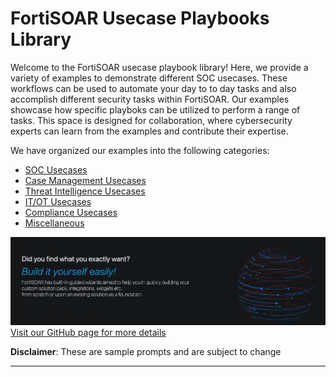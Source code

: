 
# FortiSOAR Usecase Playbooks Library

Welcome to the FortiSOAR usecase playbook library! Here, we provide a variety of examples to demonstrate different SOC usecases. These workflows can be used to automate your day to to day tasks and also accomplish different security tasks within FortiSOAR. Our examples showcase how specific playboks can be utilized to perform a range of tasks. This space is designed for collaboration, where cybersecurity experts can learn from the examples and contribute their expertise.


We have organized our examples into the following categories:

- [SOC Usecases](./docs/soc-usecases.md)
- [Case Management Usecases](./docs/case-management-usecases.md)
- [Threat Intelligence Usecases](./docs/threat-intelligence-usecases.md)
- [IT/OT Usecases](./docs/itot-usecases.md)
- [Compliance Usecases](./docs/compliance-usecases.md)
- [Miscellaneous](./docs/miscellaneous.md)
  

![Build Your Content Logo](./docs/res/build-it-yourself.png)
[Visit our GitHub page for more details](https://github.com/fortinet-fortisoar/how-tos) 


**Disclaimer**: These are sample prompts and are subject to change
***
